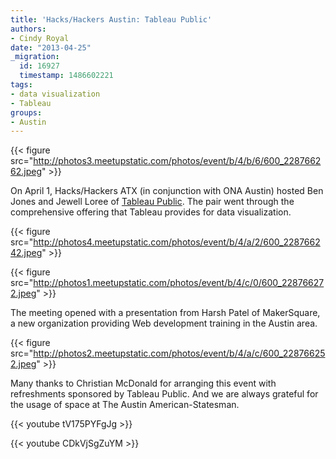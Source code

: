 ```yaml
---
title: 'Hacks/Hackers Austin: Tableau Public'
authors:
- Cindy Royal
date: "2013-04-25"
_migration:
  id: 16927
  timestamp: 1486602221
tags:
- data visualization
- Tableau
groups:
- Austin
---
```


{{< figure src="http://photos3.meetupstatic.com/photos/event/b/4/b/6/600_228766262.jpeg" >}}

On April 1, Hacks/Hackers ATX (in conjunction with ONA Austin) hosted Ben Jones and Jewell Loree of [Tableau Public][1]. The pair went through the comprehensive offering that Tableau provides for data visualization.

{{< figure src="http://photos4.meetupstatic.com/photos/event/b/4/a/2/600_228766242.jpeg" >}}

{{< figure src="http://photos1.meetupstatic.com/photos/event/b/4/c/0/600_228766272.jpeg" >}}

The meeting opened with a presentation from Harsh Patel of MakerSquare, a new organization providing Web development training in the Austin area.

{{< figure src="http://photos2.meetupstatic.com/photos/event/b/4/a/c/600_228766252.jpeg" >}}

Many thanks to Christian McDonald for arranging this event with refreshments sponsored by Tableau Public. And we are always grateful for the usage of space at The Austin American-Statesman.

{{< youtube tV175PYFgJg >}}

{{< youtube CDkVjSgZuYM >}}

 [1]: http://www.tableausoftware.com/public/